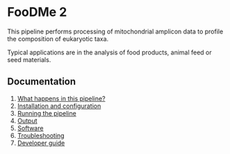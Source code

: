 # FooDMe 2

This pipeline performs processing of mitochondrial amplicon data to profile the composition of eukaryotic taxa. 

Typical applications are in the analysis of food products, animal feed or seed materials. 

## Documentation 

1. [What happens in this pipeline?](docs/pipeline.md)
2. [Installation and configuration](docs/installation.md)
3. [Running the pipeline](docs/usage.md)
4. [Output](docs/output.md)
5. [Software](docs/software.md)
5. [Troubleshooting](docs/troubleshooting.md)
6. [Developer guide](docs/developer.md)
